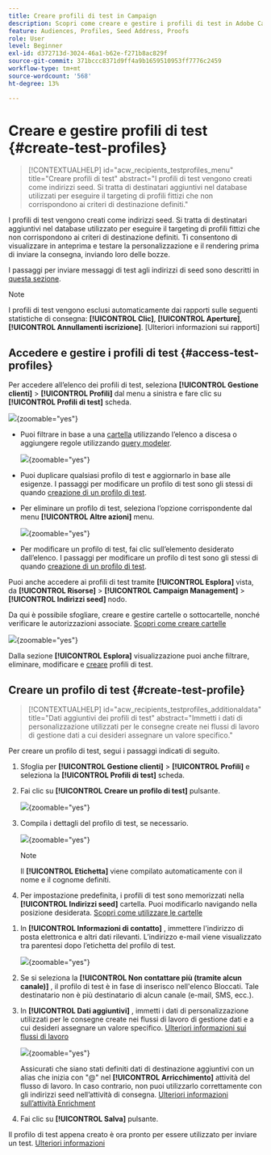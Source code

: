 ```yaml
---
title: Creare profili di test in Campaign
description: Scopri come creare e gestire i profili di test in Adobe Campaign
feature: Audiences, Profiles, Seed Address, Proofs
role: User
level: Beginner
exl-id: d372713d-3024-46a1-b62e-f271b8ac829f
source-git-commit: 371bccc8371d9ff4a9b1659510953ff7776c2459
workflow-type: tm+mt
source-wordcount: '568'
ht-degree: 13%

---
```


# Creare e gestire profili di test {#create-test-profiles}

>[!CONTEXTUALHELP]
>id="acw_recipients_testprofiles_menu"
>title="Creare profili di test"
>abstract="I profili di test vengono creati come indirizzi seed. Si tratta di destinatari aggiuntivi nel database utilizzati per eseguire il targeting di profili fittizi che non corrispondono ai criteri di destinazione definiti."

I profili di test vengono creati come indirizzi seed. Si tratta di destinatari aggiuntivi nel database utilizzato per eseguire il targeting di profili fittizi che non corrispondono ai criteri di destinazione definiti. Ti consentono di visualizzare in anteprima e testare la personalizzazione e il rendering prima di inviare la consegna, inviando loro delle bozze.

<!--Learn more on test profiles in the [Campaign v8 (client console) documentation](https://experienceleague.adobe.com/docs/campaign/campaign-v8/audience/add-profiles/test-profiles.html){target="_blank"}.-->

I passaggi per inviare messaggi di test agli indirizzi di seed sono descritti in [questa sezione](../preview-test/test-deliveries.md#test-profiles).

>[!NOTE]
>
>I profili di test vengono esclusi automaticamente dai rapporti sulle seguenti statistiche di consegna: **[!UICONTROL Clic]**, **[!UICONTROL Aperture]**, **[!UICONTROL Annullamenti iscrizione]**. [Ulteriori informazioni sui rapporti]

## Accedere e gestire i profili di test {#access-test-profiles}

Per accedere all’elenco dei profili di test, seleziona **[!UICONTROL Gestione clienti]** > **[!UICONTROL Profili]** dal menu a sinistra e fare clic su **[!UICONTROL Profili di test]** scheda.

![](assets/test-profile-list.png){zoomable=&quot;yes&quot;}

* Puoi filtrare in base a una [cartella](../get-started/permissions.md#folders) utilizzando l’elenco a discesa o aggiungere regole utilizzando [query modeler](../query/query-modeler-overview.md).

  ![](assets/test-profile-list-filters.png){zoomable=&quot;yes&quot;}

* Puoi duplicare qualsiasi profilo di test e aggiornarlo in base alle esigenze. I passaggi per modificare un profilo di test sono gli stessi di quando [creazione di un profilo di test](#create-test-profile).

* Per eliminare un profilo di test, seleziona l’opzione corrispondente dal menu **[!UICONTROL Altre azioni]** menu.

  ![](assets/test-profile-list-delete.png){zoomable=&quot;yes&quot;}

* Per modificare un profilo di test, fai clic sull’elemento desiderato dall’elenco. I passaggi per modificare un profilo di test sono gli stessi di quando [creazione di un profilo di test](#create-test-profile).

Puoi anche accedere ai profili di test tramite **[!UICONTROL Esplora]** vista, da **[!UICONTROL Risorse]** > **[!UICONTROL Campaign Management]** > **[!UICONTROL Indirizzi seed]** nodo.

Da qui è possibile sfogliare, creare e gestire cartelle o sottocartelle, nonché verificare le autorizzazioni associate. [Scopri come creare cartelle](../get-started/permissions.md#folders)

![](assets/test-profiles-folders.png){zoomable=&quot;yes&quot;}

Dalla sezione **[!UICONTROL Esplora]** visualizzazione puoi anche filtrare, eliminare, modificare e [creare](#create-test-profile) profili di test.

## Creare un profilo di test {#create-test-profile}

>[!CONTEXTUALHELP]
>id="acw_recipients_testprofiles_additionaldata"
>title="Dati aggiuntivi dei profili di test"
>abstract="Immetti i dati di personalizzazione utilizzati per le consegne create nei flussi di lavoro di gestione dati a cui desideri assegnare un valore specifico."

Per creare un profilo di test, segui i passaggi indicati di seguito.

1. Sfoglia per **[!UICONTROL Gestione clienti]** > **[!UICONTROL Profili]** e seleziona la **[!UICONTROL Profili di test]** scheda.

1. Fai clic su **[!UICONTROL Creare un profilo di test]** pulsante.

   ![](assets/test-profile-create.png){zoomable=&quot;yes&quot;}

1. Compila i dettagli del profilo di test, se necessario. <!--Most of the fields are the same as when creating profiles. [Learn more]-->

   ![](assets/test-profile-details.png){zoomable=&quot;yes&quot;}

   >[!NOTE]
   >
   >Il **[!UICONTROL Etichetta]** viene compilato automaticamente con il nome e il cognome definiti.

1. Per impostazione predefinita, i profili di test sono memorizzati nella **[!UICONTROL Indirizzi seed]** cartella. Puoi modificarlo navigando nella posizione desiderata. [Scopri come utilizzare le cartelle](../get-started/permissions.md#folders)

   <!--![](assets/test-profile-folder.png){zoomable="yes"}-->

<!--
You do not need to enter all fields of each tab when creating a seed address. Missing personalization elements are entered randomly during delivery analysis. (Not valid?)
-->

1. In **[!UICONTROL Informazioni di contatto]** , immettere l&#39;indirizzo di posta elettronica e altri dati rilevanti. L’indirizzo e-mail viene visualizzato tra parentesi dopo l’etichetta del profilo di test.

   ![](assets/test-profile-address.png){zoomable=&quot;yes&quot;}

1. Se si seleziona la **[!UICONTROL Non contattare più (tramite alcun canale)]** , il profilo di test è in fase di inserisco nell&#39;elenco Bloccati. Tale destinatario non è più destinatario di alcun canale (e-mail, SMS, ecc.).

1. In **[!UICONTROL Dati aggiuntivi]** , immetti i dati di personalizzazione utilizzati per le consegne create nei flussi di lavoro di gestione dati e a cui desideri assegnare un valore specifico. [Ulteriori informazioni sui flussi di lavoro](../workflows/gs-workflows.md)

   ![](assets/test-profile-additional-data.png){zoomable=&quot;yes&quot;}

   Assicurati che siano stati definiti dati di destinazione aggiuntivi con un alias che inizia con &quot;@&quot; nel **[!UICONTROL Arricchimento]** attività del flusso di lavoro. In caso contrario, non puoi utilizzarlo correttamente con gli indirizzi seed nell’attività di consegna. [Ulteriori informazioni sull’attività Enrichment](../workflows/activities/enrichment.md)

1. Fai clic su **[!UICONTROL Salva]** pulsante.

Il profilo di test appena creato è ora pronto per essere utilizzato per inviare un test. [Ulteriori informazioni](../preview-test/test-deliveries.md#test-profiles)

<!--Use test profiles in Direct mail? cf v7/v8-->
